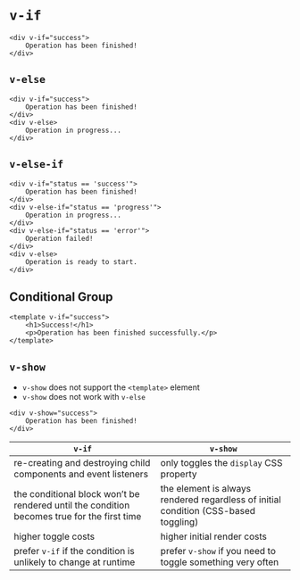 # `v-if`

```
<div v-if="success">
	Operation has been finished!
</div>
```

## `v-else`

```
<div v-if="success">
	Operation has been finished!
</div>
<div v-else>
	Operation in progress...
</div>
```

## `v-else-if`

```
<div v-if="status == 'success'">
	Operation has been finished!
</div>
<div v-else-if="status == 'progress'">
	Operation in progress...
</div>
<div v-else-if="status == 'error'">
	Operation failed!
</div>
<div v-else>
	Operation is ready to start.
</div> 
```

## Conditional Group

```
<template v-if="success">
	<h1>Success!</h1>
	<p>Operation has been finished successfully.</p>
</template>
```

## `v-show`

* `v-show` does not support the `<template>` element
* `v-show` does not work with `v-else`

```
<div v-show="success">
	Operation has been finished!
</div>
```

| `v-if` | `v-show` |
|--------|----------|
| re-creating and destroying child components and event listeners | only toggles the `display` CSS property |
| the conditional block won’t be rendered until the condition becomes true for the first time | the element is always rendered regardless of initial condition (CSS-based toggling) |
| higher toggle costs | higher initial render costs |
|  prefer `v-if` if the condition is unlikely to change at runtime | prefer `v-show` if you need to toggle something very often |

